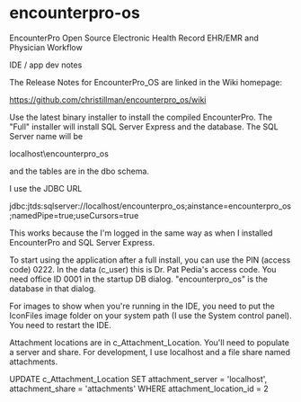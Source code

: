 # encounterpro-os
EncounterPro Open Source Electronic Health Record EHR/EMR and Physician Workflow

IDE / app dev notes

The Release Notes for EncounterPro_OS are linked in the Wiki homepage: 

https://github.com/christillman/encounterpro_os/wiki

Use  the latest binary installer to install the compiled EncounterPro. 
The "Full" installer will install SQL Server Express and the database. The SQL Server name will be 

localhost\encounterpro_os

and the tables are in the dbo schema.

I use the JDBC URL 

jdbc:jtds:sqlserver://localhost/encounterpro_os;ainstance=encounterpro_os;namedPipe=true;useCursors=true

This works because the I'm logged in the same way as when I installed EncounterPro and SQL Server
Express.

To start using the application after a full install, you can use the PIN (access code) 0222. 
In the data (c_user) this is Dr. Pat Pedia's access code. You need office ID 0001 in the startup
DB dialog. "encounterpro_os" is the database in that dialog.

For images to show when you're running in the IDE, you need to put the IconFiles image folder 
on your system path (I use the System control panel). You need to restart the IDE.

Attachment locations are in c_Attachment_Location. You'll need to populate a server and share. For
development, I use localhost and a file share named attachments.

UPDATE c_Attachment_Location 
SET attachment_server = 'localhost', attachment_share = 'attachments'
WHERE attachment_location_id = 2



